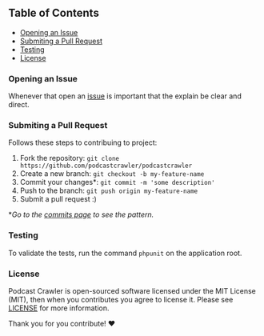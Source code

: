 ## Table of Contents

- [Opening an Issue](#open-an-issue)
- [Submiting a Pull Request](#submit-a-pull-request)
- [Testing](#test)
- [License](#license)

### Opening an Issue

Whenever that open an [issue](https://github.com/podcastcrawler/podcastcrawler/issues) is important that the explain be clear and direct.

### Submiting a Pull Request

Follows these steps to contribuing to project:

1. Fork the repository: `git clone https://github.com/podcastcrawler/podcastcrawler`
1. Create a new branch: `git checkout -b my-feature-name`
1. Commit your changes*: `git commit -m 'some description'`
1. Push to the branch: `git push origin my-feature-name`
1. Submit a pull request :)

**Go to the [commits page](https://github.com/podcastcrawler/podcastcrawler/commits/master) to see the pattern.*

### Testing

To validate the tests, run the command `phpunit` on the application root.

### License

Podcast Crawler is open-sourced software licensed under the MIT License (MIT), then when you contributes you agree to license it. Please see [LICENSE](/LICENSE.md) for more information.

Thank you for you contribute! :heart:
